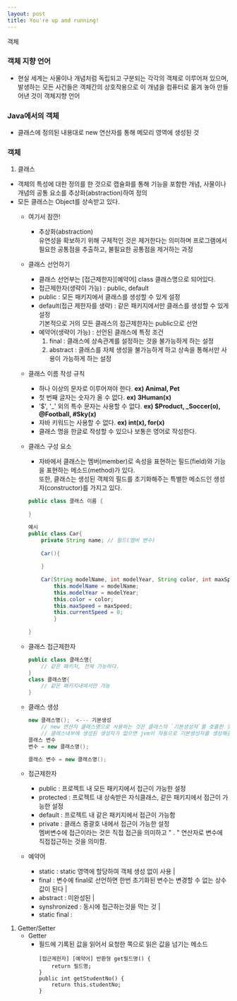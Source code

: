 ```yaml
---
layout: post
title: You're up and running!
---
```


객체

### 객체 지향 언어
- 현실 세계는 사물이나 개념처럼 독립되고 구분되는 각각의 객체로 이루어져 있으며, 발생하는 모든 사건들은 객체간의 상호작용으로 이 개념을 컴퓨터로 옮겨 놓아 만들어낸 것이 객체지향 언어
### Java에서의 객체
- 클래스에 정의된 내용대로 new 연산자를 통해 메모리 영역에 생성된 것

### 객체
1) 클래스
- 객체의 특성에 대한 정의를 한 것으로 캡슐화를 통해 기능을 포함한 개념, 사물이나 개념의 공통 요소를 추상화(abstraction)하여 정의
- 모든 클래스는 Object를 상속받고 있다.
    - 여기서 잠깐!
        - 추상화(abstraction) <br>
        유연성을 확보하기 위해 구체적인 것은 제거한다는 의미하며 프로그램에서 필요한 공통점을 추출하고, 불필요한 공통점을 제거하는 과정
    - 클래스 선언하기
        - 클래스 선언부는 [접근제한자][예약어] class 클래스명으로 되어있다.
        - 접근제한자(생략이 가능) : public, default
        - public : 모든 패키지에서 클래스를 생성할 수 있게 설정 
        - default(접근 제한자를 생략) : 같은 패키지에서만 클래스를 생성할 수 있게 설정<br>
	      기본적으로 거의 모든 클래스의 접근제한자는 public으로 선언
        - 예약어(생략이 가능) : 선언된 클래스에 특정 조건
            1. final : 클래스에 상속관계를 설정하는 것을 불가능하게 하는 설정
            2. abstract : 클래스를 자체 생성을 불가능하게 하고 상속을 통해서만 사용이 가능하게 하는 설정  
    - 클래스 이름 작성 규칙
        - 하나 이상의 문자로 이루어져야 한다. **ex) Animal, Pet**
        - 첫 번째 글자는 숫자가 올 수 없다. **ex) 3Human(x)**
        - '$', '_' 외의 특수 문자는 사용할 수 없다. **ex) $Product, _Soccer(o), @Football, #Sky(x)**
        - 자바 키워드는 사용할 수 없다. **ex) int(x), for(x)**
        - 클래스 명을 한글로 작성할 수 있으나 보통은 영어로 작성한다.
  
     - 클래스 구성 요소
        - 자바에서 클래스는 멤버(member)로 속성을 표현하는 필드(field)와 기능을 표현하는 메소드(method)가 있다.<br>
          또한, 클래스는 생성된 객체의 필드를 초기화해주는 특별한 메소드인 생성자(constructor)를 가지고 있다.
        ```java
        public class 클래스 이름 {
           
        }
        
        예시 
        public class Car{
            private String name; // 필드(멤버 변수)
            
            Car(){
            
            }
            
            Car(String modelName, int modelYear, String color, int maxSpeeds) { // 매개 변수 있는 생성자
                this.modelName = modelName;
                this.modelYear = modelYear;
                this.color = color;
                this.maxSpeed = maxSpeed;
                this.currentSpeed = 0;
                }
            
        }
        ```
    - 클래스 접근제한자
        ```java
        public class 클래스명{
            // 같은 패키지, 전체 가능하다.
        }
        class 클래스명{
            // 같은 패키지내에서만 가능
        }
        ```
    - 클래스 생성
        ```java
        new 클래스명();  <--- 기본생성
            // new 연산자 클래스명으로 사용하는 것은 클래스의 `기본생성자`를 호출한 것임.
		    // 클래스내부에 생성된 생성자가 없으면 jvm이 자동으로 기본생성자를 생성해준다.
        클래스 변수
        변수 = new 클래스명();
    
        클래스 변수 = new 클래스명();    
        ```
    - 접근제한자
        - public : 프로젝트 내 모든 패키지에서 접근이 가능한 설정 <br>
        - protected : 프로젝트 내 상속받은 자식클래스, 같은 패키지에서 접근이 가능한 설정<br>
        - default : 프로젝트 내 같은 패키지에서 접근이 가능함<br>
        - private : 클래스 중괄호 내에서 접근이 가능한 설정<br>
                멤버변수에 접근이라는 것은 직접 접근을 의미하고 " . " 연산자로 변수에 직접접근하는 것을 의미함.

    - 예약어
        - static : static 영역에 할당하여 객체 생성 없이 사용 |
        - final : 변수에 final로 선언하면 한번 초기화된 변수는 변경할 수 없는 상수값이 된다 |
        - abstract : 미완성된 |
        - synshronized : 동시에 접근하는것을 막는 것 |
        - static final : 










1. Getter/Setter
	- Getter
		- 필드에 기록된 값을 읽어서 요청한 쪽으로 읽은 값을 넘기는 메소드
			```
			[접근제한자] [예약어] 반환형 get필드명() {
  				return 필드명;
			}
			public int getStudentNo() {
				return this.studentNo;
			}
			```
